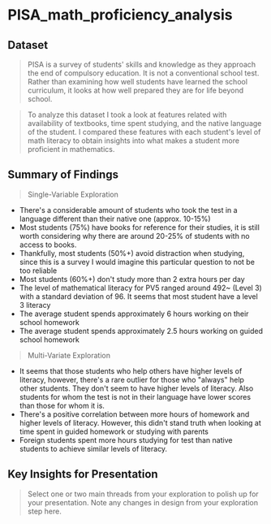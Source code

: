 # PISA_math_proficiency_analysis

## Dataset

> PISA is a survey of students' skills and knowledge as they approach the end of compulsory education. It is not a conventional school test. Rather than examining how well students have learned the school curriculum, it looks at how well prepared they are for life beyond school.

> To analyze this dataset I took a look at features related with availability of textbooks, time spent studying, and the native language of the student. I compared these features with each student's level of math literacy to obtain insights into what makes a student more proficient in mathematics.

## Summary of Findings

> Single-Variable Exploration

* There's a considerable amount of students who took the test in a language different than their native one (approx. 10-15%)
* Most students (75%) have books for reference for their studies, it is still worth considering why there are around 20-25% of students with no access to books.
* Thankfully, most students (50%+) avoid distraction when studying, since this is a survey I would imagine this particular question to not be too reliable
* Most students (60%+) don't study more than 2 extra hours per day
* The level of mathematical literacy for PV5 ranged around 492~ (Level 3) with a standard deviation of 96. It seems that most student have a level 3 literacy
* The average student spends approximately 6 hours working on their school homework
* The average student spends approximately 2.5 hours working on guided school homework

> Multi-Variate Exploration
* It seems that those students who help others have higher levels of literacy, however, there's a rare outlier for those who "always" help other students. They don't seem to have higher levels of literacy. Also students for whom the test is not in their language have lower scores than those for whom it is.
* There's a positive correlation between more hours of homework and higher levels of literacy. However, this didn't stand truth when looking at time spent in guided homework or studying with parents
* Foreign students spent more hours studying for test than native students to achieve similar levels of literacy.

## Key Insights for Presentation

> Select one or two main threads from your exploration to polish up for your presentation. Note any changes in design from your exploration step here.
